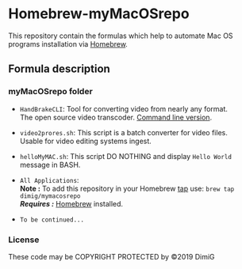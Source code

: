 Homebrew-myMacOSrepo
====================
This repository contain the formulas which help to automate Mac OS programs installation via [Homebrew][homebrew].

Formula description
-------------------

### myMacOSrepo folder

* `HandBrakeCLI`: Tool for converting video from nearly any format.<br>
   The open source video transcoder. [Command line version][handbrake].

* `video2prores.sh`: This script is a batch converter for video files.<br>
   Usable for video editing systems ingest.

* `helloMyMAC.sh`: This script DO NOTHING and display `Hello World` message in BASH.<br>

* `All Applications`:<br>
   **Note :** To add this repository in your Homebrew [tap][brewtap] use: `brew tap dimig/mymacosrepo`<br>
   ***Requires :*** [Homebrew][homebrew] installed.<br>

* `To be continued...`

### License

These code may be COPYRIGHT PROTECTED by ©2019 DimiG

[homebrew]:https://brew.sh
[brewtap]:https://docs.brew.sh/brew-tap.html
[handbrake]:https://handbrake.fr
